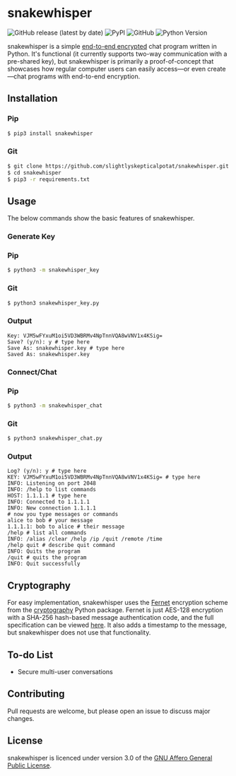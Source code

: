 # snakewhisper
![GitHub release (latest by date)](https://img.shields.io/github/v/release/slightlyskepticalpotat/snakewhisper?style=flat-square)
![PyPI](https://img.shields.io/pypi/v/snakewhisper?style=flat-square)
![GitHub](https://img.shields.io/github/license/slightlyskepticalpotat/snakewhisper?style=flat-square)
![Python Version](https://img.shields.io/badge/python-%3E%3D%203.6-blue?style=flat-square)

snakewhisper is a simple [end-to-end encrypted](https://en.wikipedia.org/wiki/End-to-end_encryption) chat program written in Python. It's functional (it currently supports two-way communication with a pre-shared key), but snakewhisper is primarily a proof-of-concept that showcases how regular computer users can easily access—or even create—chat programs with end-to-end encryption.

## Installation

### Pip
```bash
$ pip3 install snakewhisper
```

### Git
```bash
$ git clone https://github.com/slightlyskepticalpotat/snakewhisper.git
$ cd snakewhisper
$ pip3 -r requirements.txt
```

## Usage
The below commands show the basic features of snakewhisper.  

### Generate Key

### Pip
```bash
$ python3 -m snakewhisper_key
```

### Git
```bash
$ python3 snakewhisper_key.py
```

### Output
```
Key: VJM5wFYxuM1oi5VD3WBRMv4NpTnnVQA8wVNV1x4KSig=
Save? (y/n): y # type here
Save As: snakewhisper.key # type here
Saved As: snakewhisper.key
```

### Connect/Chat

### Pip
```bash
$ python3 -m snakewhisper_chat
```

### Git
```bash
$ python3 snakewhisper_chat.py
```

### Output
```
Log? (y/n): y # type here
KEY: VJM5wFYxuM1oi5VD3WBRMv4NpTnnVQA8wVNV1x4KSig= # type here
INFO: Listening on port 2048
INFO: /help to list commands
HOST: 1.1.1.1 # type here
INFO: Connected to 1.1.1.1
INFO: New connection 1.1.1.1
# now you type messages or commands
alice to bob # your message
1.1.1.1: bob to alice # their message
/help # list all commands
INFO: /alias /clear /help /ip /quit /remote /time
/help quit # describe quit command
INFO: Quits the program
/quit # quits the program
INFO: Quit successfully
```

## Cryptography
For easy implementation, snakewhisper uses the [Fernet](https://cryptography.io/en/latest/fernet/) encryption scheme from the [cryptography](https://github.com/pyca/cryptography) Python package. Fernet is just AES-128 encryption with a SHA-256 hash-based message authentication code, and the full specification can be viewed [here](https://github.com/fernet/spec/blob/master/Spec.md). It also adds a timestamp to the message, but snakewhisper does not use that functionality.

## To-do List
- Secure multi-user conversations 

## Contributing
Pull requests are welcome, but please open an issue to discuss major changes.

## License
snakewhisper is licenced under version 3.0 of the [GNU Affero General Public License](https://github.com/slightlyskepticalpotat/snakewhisper/blob/main/LICENSE).

